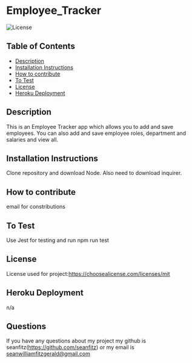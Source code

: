 # Employee_Tracker
  ![License](https://img.shields.io/static/v1?label=license&message=mit&color=success)
  ## Table of Contents
* [Description](#description)
* [Installation Instructions](#installation-instructions)
* [How to contribute](#how-to-contribute)
* [To Test](#to-test)
* [License](#license)
* [Heroku Deployment](#heroku-deployment)
## Description
This is an Employee Tracker app which allows you to add and save employees. You can also add and save employee roles, department and salaries and view all.
## Installation Instructions
Clone repository and download Node. Also need to download inquirer. 
## How to contribute
email for constributions
## To Test
Use Jest for testing and run npm run test
## License
License used for project:https://choosealicense.com/licenses/mit
## Heroku Deployment
n/a
## Questions
If you have any questions about my project my github is seanfitz(https://github.com/seanfitz) or my email is seanwilliamfitzgerald@gmail.com